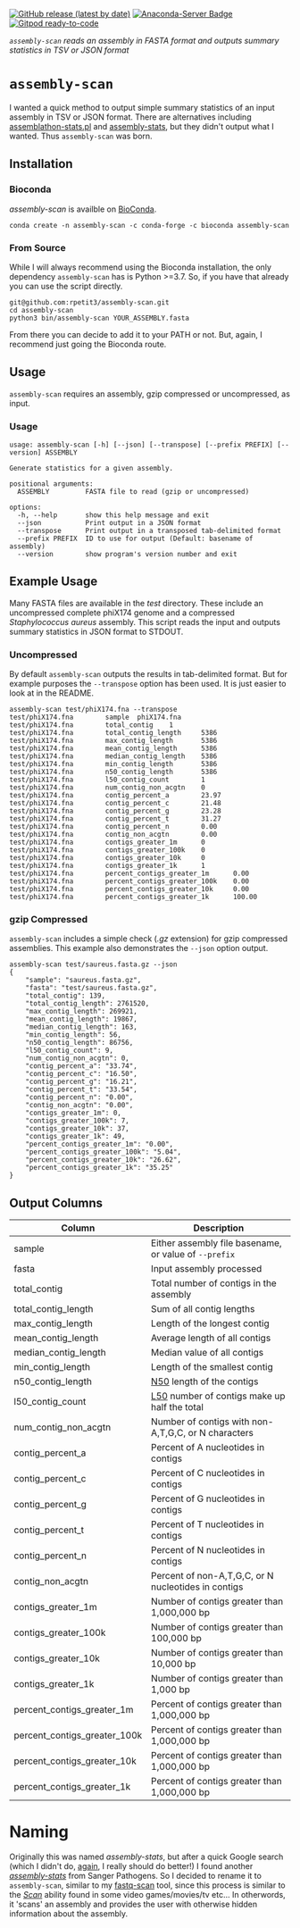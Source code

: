 [![GitHub release (latest by date)](https://img.shields.io/github/v/release/rpetit3/assembly-scan)](https://github.com/bactopia/rpetit3/assembly-scan)
[![Anaconda-Server Badge](https://anaconda.org/bioconda/assembly-scan/badges/downloads.svg)](https://anaconda.org/bioconda/assembly-scan)
[![Gitpod ready-to-code](https://img.shields.io/badge/Gitpod-ready--to--code-908a85?logo=gitpod)](https://gitpod.io/#https://github.com/rpetit3/assembly-scan)

_`assembly-scan` reads an assembly in FASTA format and outputs summary statistics
in TSV or JSON format_

# `assembly-scan`

I wanted a quick method to output simple summary statistics of an input assembly
in TSV or JSON format. There are alternatives including
[assemblathon-stats.pl](https://github.com/ucdavis-bioinformatics/assemblathon2-analysis)
and [assembly-stats](https://github.com/sanger-pathogens/assembly-stats), but
they didn't output what I wanted. Thus `assembly-scan` was born.

## Installation

### Bioconda

*assembly-scan* is availble on [BioConda](https://bioconda.github.io/recipes/assembly-scan/README.html).

```{bash}
conda create -n assembly-scan -c conda-forge -c bioconda assembly-scan
```

### From Source

While I will always recommend using the Bioconda installation, the only dependency
`assembly-scan` has is Python >=3.7. So, if you have that already you can use the
script directly.

```{bash}
git@github.com:rpetit3/assembly-scan.git
cd assembly-scan
python3 bin/assembly-scan YOUR_ASSEMBLY.fasta
```

From there you can decide to add it to your PATH or not. But, again, I recommend
just going the Bioconda route.

## Usage

`assembly-scan` requires an assembly, gzip compressed or uncompressed, as input.

### Usage

```{bash}
usage: assembly-scan [-h] [--json] [--transpose] [--prefix PREFIX] [--version] ASSEMBLY

Generate statistics for a given assembly.

positional arguments:
  ASSEMBLY         FASTA file to read (gzip or uncompressed)

options:
  -h, --help       show this help message and exit
  --json           Print output in a JSON format
  --transpose      Print output in a transposed tab-delimited format
  --prefix PREFIX  ID to use for output (Default: basename of assembly)
  --version        show program's version number and exit
```

## Example Usage

Many FASTA files are available in the _test_ directory. These include an uncompressed
complete phiX174 genome and a compressed _Staphylococcus aureus_ assembly. This script
reads the input and outputs summary statistics in JSON format to STDOUT.

### Uncompressed

By default `assembly-scan` outputs the results in tab-delimited format. But for example
purposes the `--transpose` option has been used. It is just easier to look at in the
README.

```{bash}
assembly-scan test/phiX174.fna --transpose
test/phiX174.fna        sample  phiX174.fna
test/phiX174.fna        total_contig    1
test/phiX174.fna        total_contig_length     5386
test/phiX174.fna        max_contig_length       5386
test/phiX174.fna        mean_contig_length      5386
test/phiX174.fna        median_contig_length    5386
test/phiX174.fna        min_contig_length       5386
test/phiX174.fna        n50_contig_length       5386
test/phiX174.fna        l50_contig_count        1
test/phiX174.fna        num_contig_non_acgtn    0
test/phiX174.fna        contig_percent_a        23.97
test/phiX174.fna        contig_percent_c        21.48
test/phiX174.fna        contig_percent_g        23.28
test/phiX174.fna        contig_percent_t        31.27
test/phiX174.fna        contig_percent_n        0.00
test/phiX174.fna        contig_non_acgtn        0.00
test/phiX174.fna        contigs_greater_1m      0
test/phiX174.fna        contigs_greater_100k    0
test/phiX174.fna        contigs_greater_10k     0
test/phiX174.fna        contigs_greater_1k      1
test/phiX174.fna        percent_contigs_greater_1m      0.00
test/phiX174.fna        percent_contigs_greater_100k    0.00
test/phiX174.fna        percent_contigs_greater_10k     0.00
test/phiX174.fna        percent_contigs_greater_1k      100.00
```

### gzip Compressed

`assembly-scan` includes a simple check (_.gz_ extension) for gzip compressed
assemblies. This example also demonstrates the `--json` option output.

```{bash}
assembly-scan test/saureus.fasta.gz --json
{
    "sample": "saureus.fasta.gz",
    "fasta": "test/saureus.fasta.gz",
    "total_contig": 139,
    "total_contig_length": 2761520,
    "max_contig_length": 269921,
    "mean_contig_length": 19867,
    "median_contig_length": 163,
    "min_contig_length": 56,
    "n50_contig_length": 86756,
    "l50_contig_count": 9,
    "num_contig_non_acgtn": 0,
    "contig_percent_a": "33.74",
    "contig_percent_c": "16.50",
    "contig_percent_g": "16.21",
    "contig_percent_t": "33.54",
    "contig_percent_n": "0.00",
    "contig_non_acgtn": "0.00",
    "contigs_greater_1m": 0,
    "contigs_greater_100k": 7,
    "contigs_greater_10k": 37,
    "contigs_greater_1k": 49,
    "percent_contigs_greater_1m": "0.00",
    "percent_contigs_greater_100k": "5.04",
    "percent_contigs_greater_10k": "26.62",
    "percent_contigs_greater_1k": "35.25"
}
```

## Output Columns

| Column                       | Description |
|------------------------------|--|
| sample                       | Either assembly file basename, or value of `--prefix` |
| fasta                        | Input assembly processed                              |
| total_contig                 | Total number of contigs in the assembly               |
| total_contig_length          | Sum of all contig lengths                             |
| max_contig_length            | Length of the longest contig                          |
| mean_contig_length           | Average length of all contigs                         |
| median_contig_length         | Median value of all contigs                           |
| min_contig_length            | Length of the smallest contig                         |
| n50_contig_length            | [N50](https://en.wikipedia.org/wiki/N50,_L50,_and_related_statistics) length of the contigs                    |
| l50_contig_count             | [L50](https://en.wikipedia.org/wiki/N50,_L50,_and_related_statistics) number of contigs make up half the total |
| num_contig_non_acgtn         | Number of contigs with non-A,T,G,C, or N characters   |
| contig_percent_a             | Percent of A nucleotides in contigs                   |
| contig_percent_c             | Percent of C nucleotides in contigs                   |
| contig_percent_g             | Percent of G nucleotides in contigs                   |
| contig_percent_t             | Percent of T nucleotides in contigs                   |
| contig_percent_n             | Percent of N nucleotides in contigs                   |
| contig_non_acgtn             | Percent of non-A,T,G,C, or N nucleotides in contigs   |
| contigs_greater_1m           | Number of contigs greater than 1,000,000 bp           |
| contigs_greater_100k         | Number of contigs greater than 100,000 bp             |
| contigs_greater_10k          | Number of contigs greater than 10,000 bp              |
| contigs_greater_1k           | Number of contigs greater than 1,000 bp               |
| percent_contigs_greater_1m   | Percent of contigs greater than 1,000,000 bp          |
| percent_contigs_greater_100k | Percent of contigs greater than 1,000,000 bp          |
| percent_contigs_greater_10k  | Percent of contigs greater than 1,000,000 bp          |
| percent_contigs_greater_1k   | Percent of contigs greater than 1,000,000 bp          |

# Naming

Originally this was named _assembly-stats_, but after a quick Google search (which I
didn't do, [again](https://github.com/rpetit3/fastq-scan#naming), I really should do
better!) I found another [_assembly-stats_](https://github.com/sanger-pathogens/assembly-stats)
from Sanger Pathogens. So I decided to rename it to `assembly-scan`, similar to my
[fastq-scan](https://github.com/rpetit3/fastq-scan) tool, since this process is similar
to the [_Scan_](https://tvtropes.org/pmwiki/pmwiki.php/Main/EnemyScan) ability found in
some video games/movies/tv etc... In otherwords, it 'scans' an assembly and provides the
user with otherwise hidden information about the assembly.
